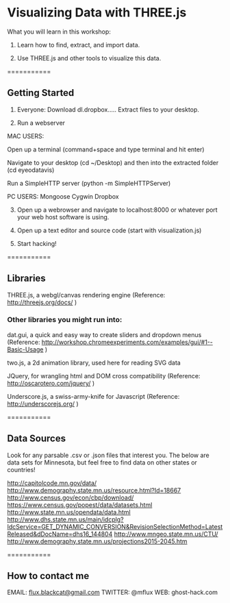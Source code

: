 # Visualizing Data with THREE.js

What you will learn in this workshop:

1. Learn how to find, extract, and import data.

2. Use THREE.js and other tools to visualize this data.

===========

## Getting Started

1. Everyone: Download dl.dropbox.....
Extract files to your desktop.

2. Run a webserver

MAC USERS:

Open up a terminal (command+space and type terminal and hit enter)

Navigate to your desktop (cd ~/Desktop)
and then into the extracted folder (cd eyeodatavis)

Run a SimpleHTTP server (python -m SimpleHTTPServer)


PC USERS:
Mongoose
Cygwin
Dropbox

3. Open up a webrowser and navigate to localhost:8000 or whatever port your web host software is using.

4. Open up a text editor and source code (start with visualization.js)

5. Start hacking!

===========

## Libraries

THREE.js, a webgl/canvas rendering engine
(Reference: http://threejs.org/docs/ )

### Other libraries you might run into:
dat.gui, a quick and easy way to create sliders and dropdown menus
(Reference: http://workshop.chromeexperiments.com/examples/gui/#1--Basic-Usage )

two.js, a 2d animation library, used here for reading SVG data

JQuery, for wrangling html and DOM cross compatibility
(Reference: http://oscarotero.com/jquery/ )

Underscore.js, a swiss-army-knife for Javascript
(Reference: http://underscorejs.org/ )

===========

## Data Sources
Look for any parsable .csv or .json files that interest you. The below are data sets for Minnesota, but feel free to find data on other states or countries!

http://capitolcode.mn.gov/data/
http://www.demography.state.mn.us/resource.html?Id=18667
http://www.census.gov/econ/cbp/download/
https://www.census.gov/popest/data/datasets.html
http://www.state.mn.us/opendata/data.html
http://www.dhs.state.mn.us/main/idcplg?IdcService=GET_DYNAMIC_CONVERSION&RevisionSelectionMethod=LatestReleased&dDocName=dhs16_144804
http://www.mngeo.state.mn.us/CTU/
http://www.demography.state.mn.us/projections2015-2045.htm

===========

## How to contact me
EMAIL:    flux.blackcat@gmail.com
TWITTER:  @mflux
WEB:      ghost-hack.com